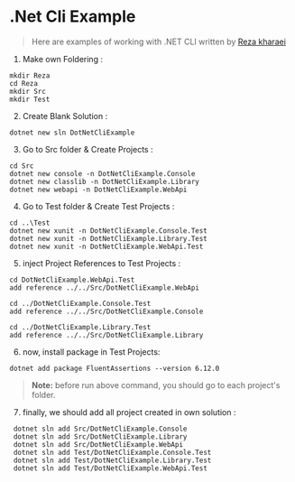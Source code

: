 # .Net Cli Example
> Here are examples of working with .NET CLI written by [Reza kharaei](https://kharaei.ir)

1. Make own Foldering :
```
mkdir Reza
cd Reza
mkdir Src 
mkdir Test
```

2. Create Blank Solution :
```
dotnet new sln DotNetCliExample
```

3. Go to Src folder & Create Projects :
```
cd Src
dotnet new console -n DotNetCliExample.Console
dotnet new classlib -n DotNetCliExample.Library
dotnet new webapi -n DotNetCliExample.WebApi
```

4. Go to Test folder & Create Test Projects :
```
cd ..\Test
dotnet new xunit -n DotNetCliExample.Console.Test
dotnet new xunit -n DotNetCliExample.Library.Test
dotnet new xunit -n DotNetCliExample.WebApi.Test
```

5. inject Project References to Test Projects :
```
cd DotNetCliExample.WebApi.Test
add reference ../../Src/DotNetCliExample.WebApi 

cd ../DotNetCliExample.Console.Test
add reference ../../Src/DotNetCliExample.Console

cd ../DotNetCliExample.Library.Test
add reference ../../Src/DotNetCliExample.Library 
```

6. now, install package in Test Projects:
```
dotnet add package FluentAssertions --version 6.12.0
```
> **Note:**
> before run above command, you should go to each project's folder.


7. finally, we should add all project created in own solution :
```
 dotnet sln add Src/DotNetCliExample.Console
 dotnet sln add Src/DotNetCliExample.Library
 dotnet sln add Src/DotNetCliExample.WebApi
 dotnet sln add Test/DotNetCliExample.Console.Test
 dotnet sln add Test/DotNetCliExample.Library.Test
 dotnet sln add Test/DotNetCliExample.WebApi.Test
 ```